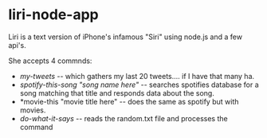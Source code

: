 # liri-node-app

Liri is a text version of iPhone's infamous "Siri" using node.js and a few api's. 

She accepts 4 commnds:

* *my-tweets* -- which gathers my last 20 tweets.... if I have that many ha.
* *spotify-this-song "song name here"* -- searches spotifies database
  for a song matching that title and responds data about the song.
* *movie-this "movie title here" -- does the same as spotify but with movies.
* *do-what-it-says* -- reads the random.txt file and processes the command

